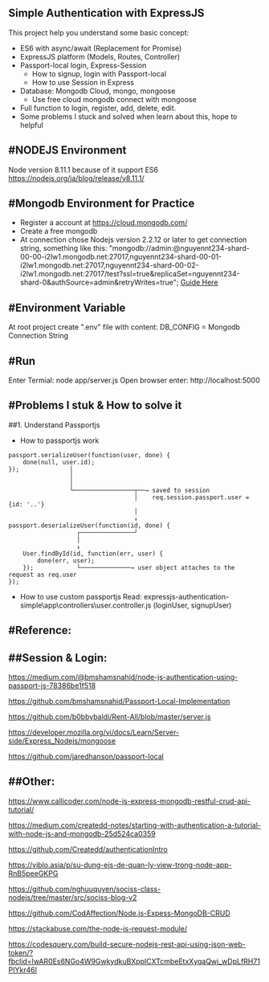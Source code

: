 Simple Authentication with ExpressJS
-------------------------------------
This project help you understand some basic concept:
- ES6 with async/await (Replacement for  Promise)
- ExpressJS platform (Models, Routes, Controller)
- Passport-local login, Express-Session
    - How to signup, login with Passport-local
    - How to use Session in Express
- Database: Mongodb Cloud, mongo, mongoose
    - Use free cloud mongodb connect with mongoose
- Full function to login, register, add, delete, edit.
- Some problems I stuck and solved when learn about this, hope to helpful

#NODEJS Environment
-------------------------------------
Node version 8.11.1 because of it support ES6
https://nodejs.org/ja/blog/release/v8.11.1/

#Mongodb Environment for Practice
-------------------------------------
- Register a account at https://cloud.mongodb.com/ 
- Create a free mongodb
- At connection chose Nodejs version 2.2.12 or later to get connection string, something like this:
"mongodb://admin:<password>@nguyennt234-shard-00-00-i2lw1.mongodb.net:27017,nguyennt234-shard-00-01-i2lw1.mongodb.net:27017,nguyennt234-shard-00-02-i2lw1.mongodb.net:27017/test?ssl=true&replicaSet=nguyennt234-shard-0&authSource=admin&retryWrites=true";
[Guide Here](https://developer.mozilla.org/en-US/docs/Learn/Server-side/Express_Nodejs/mongoose#Setting_up_the_MongoDB_database)

#Environment Variable
--------------------------------------
At root project create ".env" file with content:
DB_CONFIG = Mongodb Connection String

#Run
--------------------------------------
Enter Termial: node app/server.js
Open browser enter: http://localhost:5000

#Problems I stuk & How to solve it
--------------------------------------
##1. Understand Passportjs
 - How to passportjs work
```
passport.serializeUser(function(user, done) {
    done(null, user.id);
});              │
                 │ 
                 │
                 └─────────────────┬──→ saved to session
                                   │    req.session.passport.user = {id: '..'}
                                   │
                                   ↓           
passport.deserializeUser(function(id, done) {
                   ┌───────────────┘
                   │
                   ↓ 
    User.findById(id, function(err, user) {
        done(err, user);
    });            └──────────────→ user object attaches to the request as req.user   
});
```
 - How to use custom passportjs
Read: expressjs-authentication-simple\app\controllers\user.controller.js (loginUser, signupUser)


#Reference: 
--------------------------------------
##Session & Login:
-----------------
https://medium.com/@bmshamsnahid/node-js-authentication-using-passport-js-78386be1f518

https://github.com/bmshamsnahid/Passport-Local-Implementation

https://github.com/b0bbybaldi/Rent-All/blob/master/server.js

https://developer.mozilla.org/vi/docs/Learn/Server-side/Express_Nodejs/mongoose

https://github.com/jaredhanson/passport-local

##Other:
-------
https://www.callicoder.com/node-js-express-mongodb-restful-crud-api-tutorial/

https://medium.com/createdd-notes/starting-with-authentication-a-tutorial-with-node-js-and-mongodb-25d524ca0359

https://github.com/Createdd/authenticationIntro

https://viblo.asia/p/su-dung-ejs-de-quan-ly-view-trong-node-app-RnB5peeGKPG

https://github.com/nghuuquyen/sociss-class-nodejs/tree/master/src/sociss-blog-v2

https://github.com/CodAffection/Node.js-Expess-MongoDB-CRUD

https://stackabuse.com/the-node-js-request-module/

https://codesquery.com/build-secure-nodejs-rest-api-using-json-web-token/?fbclid=IwAR0Es6NGo4W9GwkydkuBXppICXTcmbeEtxXyqaQwj_wDpLfRH71PIYkr46I


